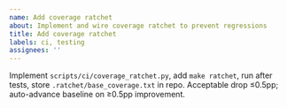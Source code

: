 ```yaml
---
name: Add coverage ratchet
about: Implement and wire coverage ratchet to prevent regressions
title: Add coverage ratchet
labels: ci, testing
assignees: ''
---
```


Implement `scripts/ci/coverage_ratchet.py`, add `make ratchet`, run after tests, store `.ratchet/base_coverage.txt` in repo. Acceptable drop ≤0.5pp; auto-advance baseline on ≥0.5pp improvement.

